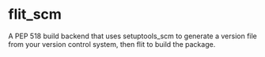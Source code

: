 # flit_scm

A PEP 518 build backend that uses setuptools_scm to generate a version file from your version control system, then flit to build the package.